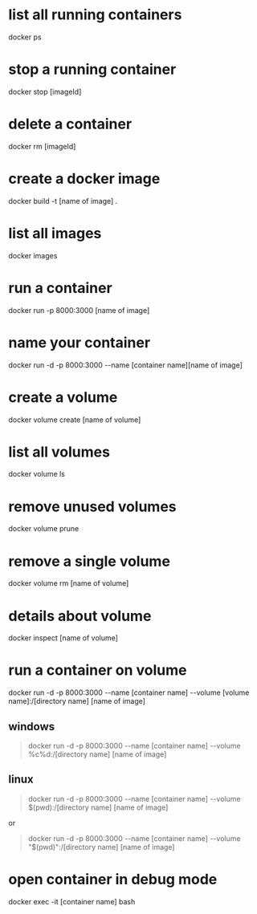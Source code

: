 # list all running containers

docker ps

# stop a running container

docker stop [imageId]

# delete a container

docker rm [imageId]

# create a docker image

docker build -t [name of image] .

# list all images

docker images

# run a container

docker run -p 8000:3000 [name of image]

# name your container

docker run -d -p 8000:3000 --name [container name][name of image]

# create a volume

docker volume create [name of volume]

# list all volumes

docker volume ls

# remove unused volumes

docker volume prune

# remove a single volume

docker volume rm [name of volume]

# details about volume

docker inspect [name of volume]

# run a container on volume

docker run -d -p 8000:3000 --name [container name] --volume [volume name]:/[directory name] [name of image]

## windows
>docker run -d -p 8000:3000 --name [container name] --volume %c%d:/[directory name] [name of image]

## linux
>docker run -d -p 8000:3000 --name [container name] --volume \$(pwd):/[directory name] [name of image]

or

> docker run -d -p 8000:3000 --name [container name] --volume "\$(pwd)":/[directory name] [name of image]

# open container in debug mode

docker exec -it [container name] bash
